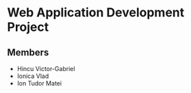 # Web Application Development Project

## Members

* Hincu Victor-Gabriel
* Ionica Vlad
* Ion Tudor Matei

